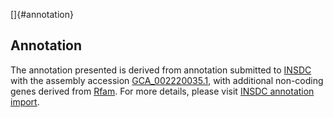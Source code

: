 []{#annotation}

Annotation
----------

The annotation presented is derived from annotation submitted to
[INSDC](http://www.insdc.org) with the assembly accession
[GCA\_002220035.1](http://www.ebi.ac.uk/ena/data/view/GCA_002220035.1),
with additional non-coding genes derived from
[Rfam](http://rfam.xfam.org/). For more details, please visit [INSDC
annotation
import](http://ensemblgenomes.org/info/data/insdc_annotation).
